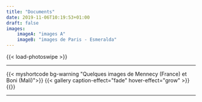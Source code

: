 ```yaml
---
title: "Documents"
date: 2019-11-06T10:19:53+01:00
draft: false
images:
    imageA: "images A"
    imageB: "images de Paris - Esmeralda"
---
```


 {{< load-photoswipe >}}
___
<!--  this shortcode renders images under contents directories 
Some bug hover-effect ?? -->
{{< myshortcode bg-warning  "Quelques images de Mennecy (France) et Boni (Mali)">}}
    {{< gallery caption-effect="fade" hover-effect="grow" >}}
{{</myshortcode>}}

___






